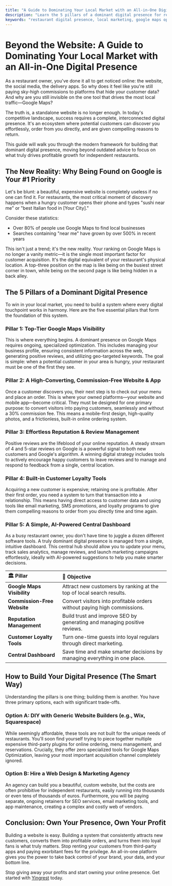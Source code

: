 ```yaml
---
title: "A Guide to Dominating Your Local Market with an All-in-One Digital Presence"
description: "Learn the 5 pillars of a dominant digital presence for restaurants, from Google Maps visibility to commission-free ordering, and how to build it the smart way."
keywords: "restaurant digital presence, local marketing, google maps optimization, online ordering system, restaurant marketing guide"
---
```


# Beyond the Website: A Guide to Dominating Your Local Market with an All-in-One Digital Presence

As a restaurant owner, you've done it all to get noticed online: the website, the social media, the delivery apps. So why does it feel like you're still paying sky-high commissions to platforms that hide your customer data? And why are you still invisible on the one tool that drives the most local traffic—Google Maps?

The truth is, a standalone website is no longer enough. In today's competitive landscape, success requires a complete, interconnected digital presence. It's an ecosystem where potential customers can discover you effortlessly, order from you directly, and are given compelling reasons to return.

This guide will walk you through the modern framework for building that dominant digital presence, moving beyond outdated advice to focus on what truly drives profitable growth for independent restaurants.

## The New Reality: Why Being Found on Google is Your #1 Priority

Let's be blunt: a beautiful, expensive website is completely useless if no one can find it. For restaurants, the most critical moment of discovery happens when a hungry customer opens their phone and types "sushi near me" or "best Italian food in [Your City]."

Consider these statistics:

- Over 80% of people use Google Maps to find local businesses
- Searches containing "near me" have grown by over 500% in recent years

This isn't just a trend; it's the new reality. Your ranking on Google Maps is no longer a vanity metric—it is the single most important factor for customer acquisition. It's the digital equivalent of your restaurant's physical location. A top-three position on the map is like being on the busiest street corner in town, while being on the second page is like being hidden in a back alley.

## The 5 Pillars of a Dominant Digital Presence

To win in your local market, you need to build a system where every digital touchpoint works in harmony. Here are the five essential pillars that form the foundation of this system.

### Pillar 1: Top-Tier Google Maps Visibility

This is where everything begins. A dominant presence on Google Maps requires ongoing, specialized optimization. This includes managing your business profile, ensuring consistent information across the web, generating positive reviews, and utilizing geo-targeted keywords. The goal is simple: when a potential customer in your area is hungry, your restaurant must be one of the first they see.

### Pillar 2: A High-Converting, Commission-Free Website & App

Once a customer discovers you, their next step is to check out your menu and place an order. This is where your owned platforms—your website and mobile app—become critical. They must be designed for one primary purpose: to convert visitors into paying customers, seamlessly and without a 30% commission fee. This means a mobile-first design, high-quality photos, and a frictionless, built-in online ordering system.

### Pillar 3: Effortless Reputation & Review Management

Positive reviews are the lifeblood of your online reputation. A steady stream of 4 and 5-star reviews on Google is a powerful signal to both new customers and Google's algorithm. A winning digital strategy includes tools to actively encourage happy customers to leave reviews and to manage and respond to feedback from a single, central location.

### Pillar 4: Built-in Customer Loyalty Tools

Acquiring a new customer is expensive; retaining one is profitable. After their first order, you need a system to turn that transaction into a relationship. This means having direct access to customer data and using tools like email marketing, SMS promotions, and loyalty programs to give them compelling reasons to order from you directly time and time again.

### Pillar 5: A Simple, AI-Powered Central Dashboard

As a busy restaurant owner, you don't have time to juggle a dozen different software tools. A truly dominant digital presence is managed from a single, intuitive dashboard. This central hub should allow you to update your menu, track sales analytics, manage reviews, and launch marketing campaigns effortlessly, ideally with AI-powered suggestions to help you make smarter decisions.

| 🏛️ Pillar | 🎯 Objective |
| :--- | :--- |
| **Google Maps Visibility** | Attract new customers by ranking at the top of local search results. |
| **Commission-Free Website** | Convert visitors into profitable orders without paying high commissions. |
| **Reputation Management** | Build trust and improve SEO by generating and managing positive reviews. |
| **Customer Loyalty Tools** | Turn one-time guests into loyal regulars through direct marketing. |
| **Central Dashboard** | Save time and make smarter decisions by managing everything in one place. |

## How to Build Your Digital Presence (The Smart Way)

Understanding the pillars is one thing; building them is another. You have three primary options, each with significant trade-offs.

### Option A: DIY with Generic Website Builders (e.g., Wix, Squarespace)

While seemingly affordable, these tools are not built for the unique needs of restaurants. You'll soon find yourself trying to piece together multiple expensive third-party plugins for online ordering, menu management, and reservations. Crucially, they offer zero specialized tools for Google Maps Optimization, leaving your most important acquisition channel completely ignored.

### Option B: Hire a Web Design & Marketing Agency

An agency can build you a beautiful, custom website, but the costs are often prohibitive for independent restaurants, easily running into thousands or even tens of thousands of euros. Furthermore, you will be paying separate, ongoing retainers for SEO services, email marketing tools, and app maintenance, creating a complex and costly web of vendors.

## Conclusion: Own Your Presence, Own Your Profit

Building a website is easy. Building a system that consistently attracts new customers, converts them into profitable orders, and turns them into loyal fans is what truly matters. Stop renting your customers from third-party apps and paying exorbitant fees for the privilege. An all-in-one platform gives you the power to take back control of your brand, your data, and your bottom line.

Stop giving away your profits and start owning your online presence. Get started with [Yingrest](https://yingrest.mytruststores.com/) today.
